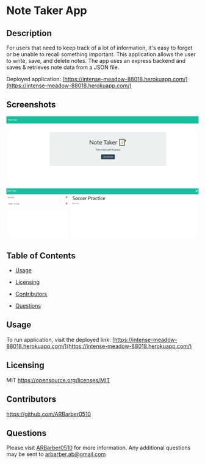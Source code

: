 # Note Taker App

## Description

For users that need to keep track of a lot of information, it's easy to forget or be unable to recall something important. 
This application allows the user to write, save, and delete notes. The app uses an express backend and saves & retrieves note data from a JSON file. 

Deployed application: [https://intense-meadow-88018.herokuapp.com/](https://intense-meadow-88018.herokuapp.com/)


## Screenshots
![note-taker-app-1](./assets/note-taker-app-1.PNG)
![note-taker-app-2](./assets/note-taker-app-2.PNG)

## Table of Contents
  * [Usage](#usage)
  * [Licensing](#licensing)
  * [Contributors](#contributors)
 
  * [Questions](#questions)


## Usage
  To run application, visit the deployed link: [https://intense-meadow-88018.herokuapp.com/](https://intense-meadow-88018.herokuapp.com/)

## Licensing
MIT
https://opensource.org/licenses/MIT

## Contributors
https://github.com/ARBarber0510

## Questions
Please visit [ARBarber0510](https://github.com/ARBarber0510) for more information.
Any additional questions may be sent to [arbarber.ab@gmail.com](arbarber.ab@gmail.com)


